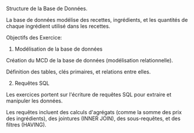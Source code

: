 Structure de la Base de Données.

La base de données modélise des recettes, ingrédients, et les quantités de chaque ingrédient utilisé dans les recettes. 

                       
Objectifs des Exercice:

1. Modélisation de la base de données

Création du MCD de la base de données (modélisation relationnelle).

Définition des tables, clés primaires, et relations entre elles.

2. Requêtes SQL
   
Les exercices portent sur l'écriture de requêtes SQL pour extraire et manipuler les données.

Les requêtes incluent des calculs d'agrégats (comme la somme des prix des ingrédients), des jointures (INNER JOIN), des sous-requêtes, et des filtres (HAVING).
